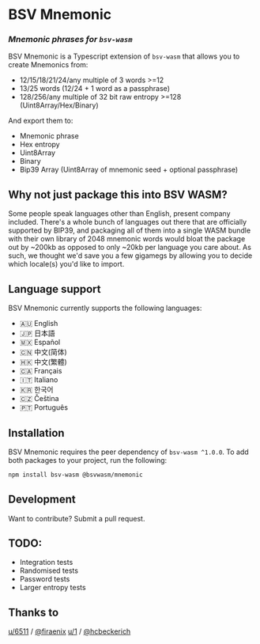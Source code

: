 # BSV Mnemonic
### _Mnemonic phrases for `bsv-wasm`_

BSV Mnemonic is a Typescript extension of `bsv-wasm` that allows you to create Mnemonics from:
- 12/15/18/21/24/any multiple of 3 words >=12
- 13/25 words (12/24 + 1 word as a passphrase)
- 128/256/any multiple of 32 bit raw entropy >=128 (Uint8Array/Hex/Binary)

And export them to:
- Mnemonic phrase
- Hex entropy
- Uint8Array
- Binary
- Bip39 Array (Uint8Array of mnemonic seed + optional passphrase)

## Why not just package this into BSV WASM?

Some people speak languages other than English, present company included. There's a whole bunch of languages out there that are officially supported by BIP39, and packaging all of them into a single WASM bundle with their own library of 2048 mnemonic words would bloat the package out by ~200kb as opposed to only ~20kb per language you care about. As such, we thought we'd save you a few gigamegs by allowing you to decide which locale(s) you'd like to import.

## Language support

BSV Mnemonic currently supports the following languages:
- 🇦🇺 English
- 🇯🇵 日本語
- 🇲🇽 Español
- 🇨🇳 中文(简体)
- 🇭🇰 中文(繁體)
- 🇨🇦 Français
- 🇮🇹 Italiano
- 🇰🇷 한국어
- 🇨🇿 Čeština
- 🇵🇹 Português

## Installation

BSV Mnemonic requires the peer dependency of `bsv-wasm ^1.0.0`. To add both packages to your project, run the following:

```sh
npm install bsv-wasm @bsvwasm/mnemonic
```

## Development

Want to contribute? Submit a pull request.

## TODO:
- Integration tests
- Randomised tests
- Password tests
- Larger entropy tests

## Thanks to
[u/6511](https://twetch.app/u/6511) / [@firaenix](https://twitter.com/Firaenix)
[u/1](https://twetch.app/u/1) / [@hcbeckerich](https://twitter.com/hcbeckerich)